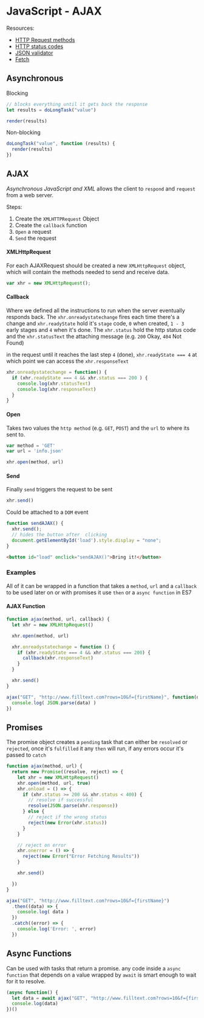 # JavaScript - AJAX


Resources:
- [HTTP Request methods](https://en.wikipedia.org/wiki/Hypertext_Transfer_Protocol#Request_methods)
- [HTTP status codes](https://en.wikipedia.org/wiki/List_of_HTTP_status_codes)
- [JSON validator](http://jsonlint.com/)
- [Fetch](https://github.com/github/fetch)

## Asynchronous

Blocking
```js
// blocks everything until it gets back the response
let results = doLongTask("value")

render(results)
```

Non-blocking
```js
doLongTask("value", function (results) {
  render(results)
})
```

## AJAX
*Asynchronous JavaScript and XML* allows the client to `respond` and `request` from a web server.

Steps:
1. Create the `XMLHTTPRequest` Object
2. Create the `callback` function
3. `Open` a request
4. `Send` the request


#### XMLHttpRequest
For each AJAXRequest should be created a new `XMLHttpRequest` object, which will contain the methods needed to send and receive data.

```js
var xhr = new XMLHttpRequest();
```

#### Callback
Where we defined all the instructions to run when the server eventually responds back. The `xhr.onreadystatechange` fires each time there's a change and `xhr.readyState` hold it's `stage` code, `0` when created, `1 - 3` early stages and `4` when it's done. The `xhr.status` hold the http status code and the `xhr.statusText` the attaching message (e.g. `200` Okay, `404` Not Found)

 in the request until it reaches the last step `4` (done), `xhr.readyState === 4` at which point we can access the `xhr.responseText`

```javascript
xhr.onreadystatechange = function() {
  if (xhr.readyState === 4 && xhr.status === 200 ) {
    console.log(xhr.statusText)
    console.log(xhr.responseText)
  }
}
```

#### Open
Takes two values the `http method` (e.g. `GET`, `POST`) and the `url` to where its sent to.

```js
var method = 'GET'
var url = 'info.json'

xhr.open(method, url)
```


#### Send
Finally `send` triggers the request to be sent
```js
xhr.send()
```

Could be attached to a `DOM` event
```javascript
function sendAJAX() {
  xhr.send();
  // hides the button after  clicking
  document.getElementById('load').style.display = "none";
}
```
```html
<button id="load" onclick="sendAJAX()">Bring it!</button>
```

### Examples
All of it can be wrapped in a function that takes a `method`, `url` and a `callback` to be used later on or with promises it use `then` or a `async function` in ES7


#### AJAX Function

```js
function ajax(method, url, callback) {
  let xhr = new XMLHttpRequest()

  xhr.open(method, url)

  xhr.onreadystatechange = function () {
    if (xhr.readyState === 4 && xhr.status === 200) {
      callback(xhr.responseText)
    }
  }

  xhr.send()
}
```
```js
ajax("GET", "http://www.filltext.com?rows=10&f={firstName}", function(data) {
  console.log( JSON.parse(data) )
})
```

## Promises
The promise object creates a `pending` task that can either be `resolved` or `rejected`, once it's `fulfilled` it any `then` will run, if any errors occur it's passed to `catch`


```js
function ajax(method, url) {
  return new Promise((resolve, reject) => {
    let xhr = new XMLHttpRequest()
    xhr.open(method, url, true)
    xhr.onload = () => {
      if (xhr.status >= 200 && xhr.status < 400) {
        // resolve if successful
        resolve(JSON.parse(xhr.response))
      } else {
        // reject if the wrong status
        reject(new Error(xhr.status))
      }
    }

    // reject on error
    xhr.onerror = () => {
      reject(new Error("Error Fetching Results"))
    }

    xhr.send()

  })
}
```
```js
ajax("GET", "http://www.filltext.com?rows=10&f={firstName}")
  .then((data) => {
    console.log( data )
  })
  .catch((error) => {
    console.log('Error: ', error)
  })
```

## Async Functions
Can be used with tasks that return a promise. any code inside a `async function` that depends on a value wrapped by `await` is smart enough to wait for it to resolve.

```js
(async function() {
  let data = await ajax("GET", "http://www.filltext.com?rows=10&f={firstName}")
  console.log(data)
})()
```

